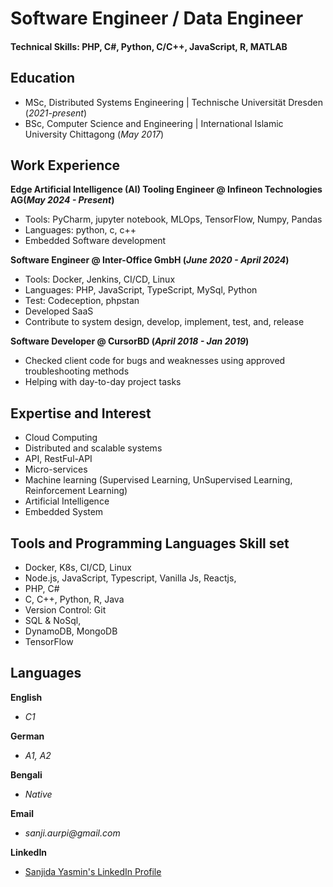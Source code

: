 # Software Engineer / Data Engineer

#### Technical Skills: PHP, C#, Python, C/C++, JavaScript, R, MATLAB

## Education							       		
- MSc, Distributed Systems Engineering	| Technische Universität Dresden (_2021-present_)	 			        		
- BSc, Computer Science and Engineering | International Islamic University Chittagong (_May 2017_)

## Work Experience
**Edge Artificial Intelligence (AI) Tooling Engineer @ Infineon Technologies AG(_May 2024 - Present_)**
 - Tools: PyCharm, jupyter notebook, MLOps, TensorFlow, Numpy, Pandas
 - Languages: python, c, c++
 - Embedded Software development

**Software Engineer @ Inter-Office GmbH (_June 2020 - April 2024_)**
- Tools: Docker, Jenkins, CI/CD, Linux
- Languages: PHP, JavaScript, TypeScript, MySql, Python
- Test: Codeception, phpstan
- Developed SaaS
- Contribute to system design, develop, implement, test, and, release

**Software Developer @ CursorBD (_April 2018 - Jan 2019_)**
- Checked client code for bugs and weaknesses using approved
troubleshooting methods
- Helping with day-to-day project tasks


## Expertise and Interest
- Cloud Computing
- Distributed and scalable systems
- API, RestFul-API
- Micro-services
- Machine learning (Supervised Learning, UnSupervised Learning, Reinforcement Learning)
- Artificial Intelligence 
- Embedded System

## Tools and Programming Languages Skill set
- Docker, K8s, CI/CD, Linux
- Node.js, JavaScript, Typescript, Vanilla Js, Reactjs,
- PHP, C#
- C, C++, Python, R, Java
- Version Control: Git
- SQL & NoSql,
- DynamoDB, MongoDB
- TensorFlow

## Languages

**English**
- _C1_

**German**
- _A1, A2_

**Bengali**
- _Native_


**Email**
- _sanji.aurpi@gmail.com_

**LinkedIn**
- [Sanjida Yasmin's LinkedIn Profile](https://www.linkedin.com/in/yasmin-sanjida/)
